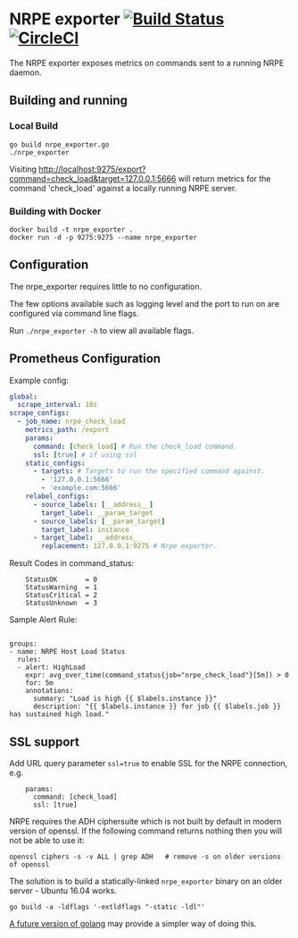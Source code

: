 # NRPE exporter [![Build Status](https://travis-ci.org/RobustPerception/nrpe_exporter.svg?branch=master)](https://travis-ci.org/RobustPerception/nrpe_exporter) [![CircleCI](https://circleci.com/gh/RobustPerception/nrpe_exporter.svg?style=shield)](https://circleci.com/gh/RobustPerception/nrpe_exporter)

The NRPE exporter exposes metrics on commands sent to a running NRPE daemon.

## Building and running

### Local Build

    go build nrpe_exporter.go
    ./nrpe_exporter

Visiting [http://localhost:9275/export?command=check_load&target=127.0.0.1:5666](http://localhost:9275/export?command=check_load&target=127.0.0.1:5666)
will return metrics for the command 'check_load' against a locally running NRPE server.

### Building with Docker

    docker build -t nrpe_exporter .
    docker run -d -p 9275:9275 --name nrpe_exporter

## Configuration

The nrpe_exporter requires little to no configuration.

The few options available such as logging level and the port to run on are configured via command line flags.

Run `./nrpe_exporter -h` to view all available flags.

## Prometheus Configuration

Example config:
```yml
global:
  scrape_interval: 10s
scrape_configs:
  - job_name: nrpe_check_load
    metrics_path: /export
    params:
      command: [check_load] # Run the check_load command.
      ssl: [true] # if using ssl
    static_configs:
      - targets: # Targets to run the specified command against.
        - '127.0.0.1:5666'
        - 'example.com:5666'
    relabel_configs:
      - source_labels: [__address__]
        target_label: __param_target
      - source_labels: [__param_target]
        target_label: instance
      - target_label: __address__
        replacement: 127.0.0.1:9275 # Nrpe exporter.

```

Result Codes in command_status:
```
    StatusOK       = 0
    StatusWarning  = 1
    StatusCritical = 2
    StatusUnknown  = 3

```
Sample Alert Rule:
```

groups:
- name: NRPE Host Load Status
  rules:
  - alert: HighLoad
    expr: avg_over_time(command_status{job="nrpe_check_load"}[5m]) > 0
    for: 5m
    annotations:
      summary: "Load is high {{ $labels.instance }}"
      description: "{{ $labels.instance }} for job {{ $labels.job }} has sustained high load."

```


## SSL support

Add URL query parameter `ssl=true` to enable SSL for the NRPE connection, e.g.

```
    params:
      command: [check_load]
      ssl: [true]
```

NRPE requires the ADH ciphersuite which is not built by default in modern
version of openssl. If the following command returns nothing then you will
not be able to use it:

```
openssl ciphers -s -v ALL | grep ADH   # remove -s on older versions of openssl
```

The solution is to build a statically-linked `nrpe_exporter` binary on an
older server - Ubuntu 16.04 works.

```
go build -a -ldflags '-extldflags "-static -ldl"'
```

[A future version of golang](https://github.com/golang/go/issues/26492) may
provide a simpler way of doing this.
